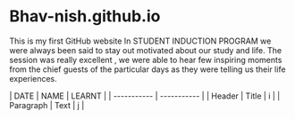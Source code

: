 # Bhav-nish.github.io
This is my first GitHub website
In STUDENT INDUCTION PROGRAM we were always been said to stay out motivated about our study and life.
The session was really excellent , we were able to hear few inspiring moments from the chief guests of the particular days as they were telling us their life experiences.

| DATE | NAME | LEARNT |
| ----------- | ----------- |
| Header | Title | i |
| Paragraph | Text | j |
